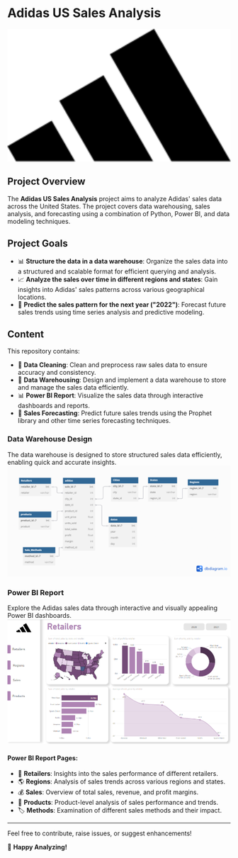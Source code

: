 # Adidas US Sales Analysis
<img src='adidas.png' alt='Adidas US Sales Analysis' width='600'>

## Project Overview
The **Adidas US Sales Analysis** project aims to analyze Adidas' sales data across the United States. The project covers data warehousing, sales analysis, and forecasting using a combination of Python, Power BI, and data modeling techniques.

## Project Goals
- 📊 **Structure the data in a data warehouse**: Organize the sales data into a structured and scalable format for efficient querying and analysis.
- 📈 **Analyze the sales over time in different regions and states**: Gain insights into Adidas' sales patterns across various geographical locations.
- 🔮 **Predict the sales pattern for the next year ("2022")**: Forecast future sales trends using time series analysis and predictive modeling.

## Content
This repository contains:
- 🧼 **Data Cleaning**: Clean and preprocess raw sales data to ensure accuracy and consistency.
- 🏢 **Data Warehousing**: Design and implement a data warehouse to store and manage the sales data efficiently.
- 📊 **Power BI Report**: Visualize the sales data through interactive dashboards and reports.
- 📅 **Sales Forecasting**: Predict future sales trends using the Prophet library and other time series forecasting techniques.

### Data Warehouse Design
The data warehouse is designed to store structured sales data efficiently, enabling quick and accurate insights.
<img src='dwh.png' alt='Data Warehouse Design' width='800'>

### Power BI Report
Explore the Adidas sales data through interactive and visually appealing Power BI dashboards. 
<img src='screen.png' alt='Power BI Report' width='800'>

#### Power BI Report Pages:
- 🏬 **Retailers**: Insights into the sales performance of different retailers.
- 🌎 **Regions**: Analysis of sales trends across various regions and states.
- 💰 **Sales**: Overview of total sales, revenue, and profit margins.
- 🛒 **Products**: Product-level analysis of sales performance and trends.
- 🏷️ **Methods**: Examination of different sales methods and their impact.

---

Feel free to contribute, raise issues, or suggest enhancements!

🚀 **Happy Analyzing!**


